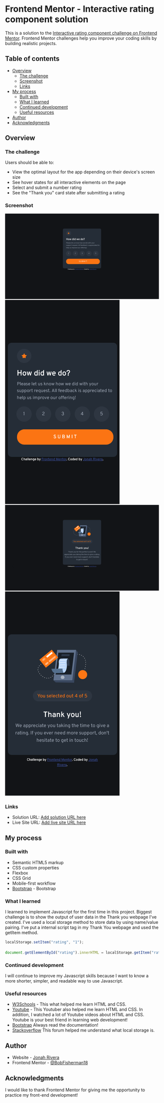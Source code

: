 # Frontend Mentor - Interactive rating component solution

This is a solution to the [Interactive rating component challenge on Frontend Mentor](https://www.frontendmentor.io/challenges/interactive-rating-component-koxpeBUmI). Frontend Mentor challenges help you improve your coding skills by building realistic projects.

## Table of contents

- [Overview](#overview)
  - [The challenge](#the-challenge)
  - [Screenshot](#screenshot)
  - [Links](#links)
- [My process](#my-process)
  - [Built with](#built-with)
  - [What I learned](#what-i-learned)
  - [Continued development](#continued-development)
  - [Useful resources](#useful-resources)
- [Author](#author)
- [Acknowledgments](#acknowledgments)

## Overview

### The challenge

Users should be able to:

- View the optimal layout for the app depending on their device's screen size
- See hover states for all interactive elements on the page
- Select and submit a number rating
- See the "Thank you" card state after submitting a rating

### Screenshot

![Rating-Desktop](./screenshots/rating-desktop.png)
![Rating-Mobile](./screenshots/rating-mobile.png)
![Rating-Thanks-Desktop](./screenshots/rating-thanks-desktop.png)
![Rating-Thanks-Mobile](./screenshots/rating-thanks-mobile.png)

### Links

- Solution URL: [Add solution URL here](https://your-solution-url.com)
- Live Site URL: [Add live site URL here](https://your-live-site-url.com)

## My process

### Built with

- Semantic HTML5 markup
- CSS custom properties
- Flexbox
- CSS Grid
- Mobile-first workflow
- [Bootstrap](https://getbootstrap.com/) - Bootstrap

### What I learned

I learned to implement Javascript for the first time in this project. Biggest challenge is to show
the output of user data in the Thank you webpage I've created. I've used a local storage method to store data by using name/value pairing.
I've put a internal script tag in my Thank You webpage and used the getItem method.

```js
localStorage.setItem("rating", "1");

document.getElementById("rating").innerHTML = localStorage.getItem("rating");
```

### Continued development

I will continue to improve my Javascript skills because I want to know a more shorter, simpler, and readable way to use Javascript.

### Useful resources

- [W3Schools](https://www.w3schools.com/) - This what helped me learn HTML and CSS.
- [Youtube](https://www.youtube.com/@BroCodez) - This Youtuber also helped me learn HTML and CSS. In addition, I watched a lot of Youtube videos about HTML and CSS. Youtube is your best friend in learning web development!
- [Bootstrap](https://getbootstrap.com/) Always read the documentation!
- [Stackoverflow](https://stackoverflow.com/questions/14873074/get-the-id-of-the-image-from-another-html-file-using-javascript) This forum helped me understand what local storage is.

## Author

- Website - [Jonah Rivera](https://github.com/BobFisherman18)
- Frontend Mentor - [@BobFisherman18](https://www.frontendmentor.io/profile/BobFisherman18)

## Acknowledgments

I would like to thank Frontend Mentor for giving me the opportunity to practice my front-end development!

